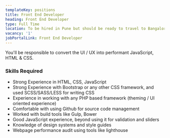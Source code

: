 ```yaml
---
templateKey: positions
title: Front End Developer
heading: Front End Developer
type: Full Time
location: To be hired in Pune but should be ready to travel to Bangalore for long term assignment
vacancy: '1'
jobPortalLink: Front End Developer
---
```


You'll be responsible to convert the UI / UX into performant JavaScript, HTML & CSS. 

### Skills Required

* Strong Experience in HTML, CSS, JavaScript
* Strong Experience with Bootstrap or any other CSS framework, and used SCSS/SASS/LESS for writing CSS
* Experience in working with any PHP based framework (theming / UI oriented experience)
* Comfortable with using Github for source code management
* Worked with build tools like Gulp, Bower
* Good JavaScript experience, beyond using it for validation and sliders
* Knowledge of design systems and style guides
* Webpage performance audit using tools like lighthouse
